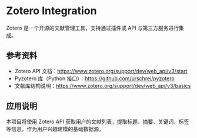 # Zotero Integration

Zotero 是一个开源的文献管理工具，支持通过插件或 API 与第三方服务进行集成。

## 参考资料
- Zotero API 文档：https://www.zotero.org/support/dev/web_api/v3/start
- Pyzotero 库（Python 接口）：https://github.com/urschrei/pyzotero
- 文献库结构说明：https://www.zotero.org/support/dev/web_api/v3/basics

## 应用说明
本项目将使用 Zotero API 获取用户的文献列表，提取标题、摘要、关键词、标签等信息，作为用户兴趣建模的基础数据源。
